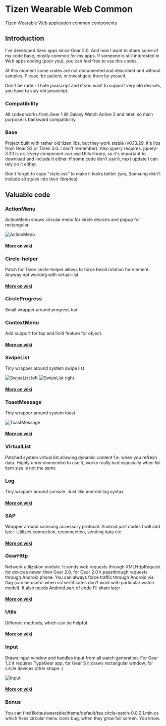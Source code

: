 # Tizen Wearable Web Common
Tizen Wearable Web application common components

## Introduction
I've developed tizen apps since Gear 2.0. And now I want to share some of my code base, mostly common for my apps. If someone is still interested in Web apps coding (poor you), you can feel free to use this codes.

At this moment some codes are not documented and described and without samples. Please, be patient, or investigate them by youself.

Don't be rude - I hate javascript and if you want to support very old devices, you have to stay old javascript.

### Compatibility
All codes works from Gear 1 till Galaxy Watch Active 2 and later, so main purpose is backward compatibility.

### Base
Project built with rather old tizen libs, but they work stable (v0.13.29, it's libs from Gear S2 or Tizen 3.0. I don't remember). Also jquery requires. jquery-3.3.1 is ok. Every component can use Utils library, so it's important to download and include it either. If some code don't use it, next update I can rely on it either.

Don't forget to copy "style.css" to make it looks better (yes, Samsung didn't include all styles into their libraries)


## Valuable code
### ActionMenu
ActionMenu shows circular menu for circle devices and popup for rectangular.

![ActionMenu](/screenshots/actionMenu.png)

#### [More on wiki](https://github.com/RumataEstorish/TizenWearableWebCommon/wiki/ActionMenu)

### Circle-helper
Patch for Tizen circle-helper allows to force bezel rotation for element. Anyway not working with virtual-list

#### [More on wiki](https://github.com/RumataEstorish/TizenWearableWebCommon/wiki/CircleHelper)

### CircleProgress
Small wrapper around progress bar

### ContextMenu
Add support for tap and hold feature for object.

#### [More on wiki](https://github.com/RumataEstorish/TizenWearableWebCommon/wiki/ContextMenu)

### SwipeList
Tiny wrapper around system swipe list

![SwipeList left](/screenshots/swipeListLeft.png)
![SwipeList right](/screenshots/swipeListRight.png)

#### [More on wiki](https://github.com/RumataEstorish/TizenWearableWebCommon/wiki/SwipeList)

### ToastMessage
Tiny wrapper around system toast

![ToastMessage](/screenshots/toastMessage.png)

#### [More on wiki](https://github.com/RumataEstorish/TizenWearableWebCommon/wiki/ToastMessage)

### VirtualList
Patched system virtual list allowing dynamic content f.e. when you refresh data. Highly unrecommended to use it, works really bad especially when list item size is not the same

### Log
Tiny wrapper around console. Just like android log syntax
#### [More on wiki](https://github.com/RumataEstorish/TizenWearableWebCommon/wiki/Log)

### SAP
Wrapper around samsung accessory protocol. Android part codes I will add later. Utilizes connection, reconnection, sending data etc
#### [More on wiki](https://github.com/RumataEstorish/TizenWearableWebCommon/wiki/SAP)

### GearHttp
Network utilization module. It sends web requests through XMLHttpRequest for devices newer then Gear 2.0, for Gear 2.0 it passthrough requests through Android phone. You can always force traffic through Android via flag (can be useful when ssl sertificates don't work with particular watch model). It also needs Android part of code I'll share later
#### [More on wiki](https://github.com/RumataEstorish/TizenWearableWebCommon/wiki/SAP#internet-handle-with-gearhttp)

### Utils
Different methods, which can be helpful
#### [More on wiki](https://github.com/RumataEstorish/TizenWearableWebCommon/wiki/Utils)

### Input
Draws input window and handles input from all watch generation. For Gear 1,2 it requires TypeGear app, for Gear S it draws rectangular window, for circle devices other shape :)

![Input](/screenshots/input.png)

#### [More on wiki](https://github.com/RumataEstorish/TizenWearableWebCommon/wiki/Input)

### Bonus
You can find lib/tau/wearable/theme/default/tau.circle-patch-0.0.0.1.min.cs which fixes circular menu icons bug, when they grow full screen. You know.
